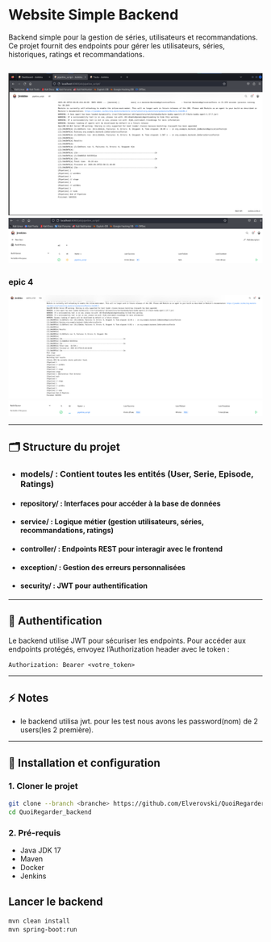 # Website Simple Backend

Backend simple pour la gestion de séries, utilisateurs et recommandations.  
Ce projet fournit des endpoints pour gérer les utilisateurs, séries, historiques, ratings et recommandations.

![Backend Overview](img.png)  
![Endpoints Overview](img_1.png)
---
### epic 4
![img_3.png](./images/img_3.png)
![img_2.png](./images/img_2.png)

---
## 🗂️ Structure du projet
 - ### models/ : Contient toutes les entités (User, Serie, Episode, Ratings)
 - #### repository/ : Interfaces pour accéder à la base de données
 - #### service/ : Logique métier (gestion utilisateurs, séries, recommandations, ratings)
 - #### controller/ : Endpoints REST pour interagir avec le frontend
 - #### exception/ : Gestion des erreurs personnalisées
 - #### security/ : JWT pour authentification

---

## 🔑 Authentification
Le backend utilise JWT pour sécuriser les endpoints.
Pour accéder aux endpoints protégés, envoyez l’Authorization header avec le token :

    Authorization: Bearer <votre_token>
---

## ⚡ Notes
 -  le backend utilisa jwt. pour les test nous avons les password(nom) de 2 users(les 2 première).

---


## 🚀 Installation et configuration

### 1. Cloner le projet
```bash
git clone --branch <branche> https://github.com/Elverovski/QuoiRegarder_backend.git
cd QuoiRegarder_backend
```

### 2. Pré-requis

- Java JDK 17
- Maven 
- Docker 
- Jenkins

## Lancer le backend 
```bash
mvn clean install
mvn spring-boot:run
```